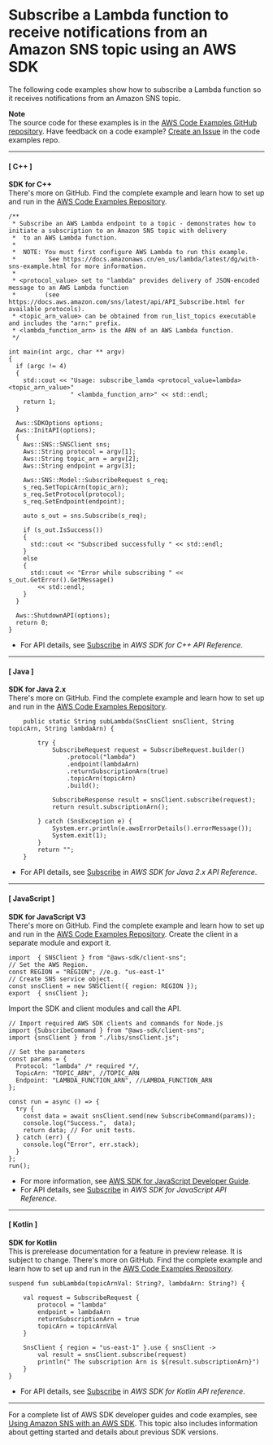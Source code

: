 # Subscribe a Lambda function to receive notifications from an Amazon SNS topic using an AWS SDK<a name="example_sns_Subscribe_Lambda_section"></a>

The following code examples show how to subscribe a Lambda function so it receives notifications from an Amazon SNS topic\.

**Note**  
The source code for these examples is in the [AWS Code Examples GitHub repository](https://github.com/awsdocs/aws-doc-sdk-examples)\. Have feedback on a code example? [Create an Issue](https://github.com/awsdocs/aws-doc-sdk-examples/issues/new/choose) in the code examples repo\. 

------
#### [ C\+\+ ]

**SDK for C\+\+**  
 There's more on GitHub\. Find the complete example and learn how to set up and run in the [AWS Code Examples Repository](https://github.com/awsdocs/aws-doc-sdk-examples/tree/main/cpp/example_code/sns#code-examples)\. 
  

```
/**
 * Subscribe an AWS Lambda endpoint to a topic - demonstrates how to initiate a subscription to an Amazon SNS topic with delivery
 *  to an AWS Lambda function.
 * 
 *  NOTE: You must first configure AWS Lambda to run this example.  
 *         See https://docs.amazonaws.cn/en_us/lambda/latest/dg/with-sns-example.html for more information.
 *
 * <protocol_value> set to "lambda" provides delivery of JSON-encoded message to an AWS Lambda function
 *        (see https://docs.aws.amazon.com/sns/latest/api/API_Subscribe.html for available protocols).
 * <topic_arn_value> can be obtained from run_list_topics executable and includes the "arn:" prefix.
 * <lambda_function_arn> is the ARN of an AWS Lambda function.
 */

int main(int argc, char ** argv)
{
  if (argc != 4)
  {
    std::cout << "Usage: subscribe_lamda <protocol_value=lambda> <topic_arn_value>"
                 " <lambda_function_arn>" << std::endl;
    return 1;
  }

  Aws::SDKOptions options;
  Aws::InitAPI(options);
  {
    Aws::SNS::SNSClient sns;
    Aws::String protocol = argv[1];
    Aws::String topic_arn = argv[2];
    Aws::String endpoint = argv[3];

    Aws::SNS::Model::SubscribeRequest s_req;
    s_req.SetTopicArn(topic_arn);
    s_req.SetProtocol(protocol);
    s_req.SetEndpoint(endpoint);

    auto s_out = sns.Subscribe(s_req);

    if (s_out.IsSuccess())
    {
      std::cout << "Subscribed successfully " << std::endl;
    }
    else
    {
      std::cout << "Error while subscribing " << s_out.GetError().GetMessage()
        << std::endl;
    }
  }

  Aws::ShutdownAPI(options);
  return 0;
}
```
+  For API details, see [Subscribe](https://docs.aws.amazon.com/goto/SdkForCpp/sns-2010-03-31/Subscribe) in *AWS SDK for C\+\+ API Reference*\. 

------
#### [ Java ]

**SDK for Java 2\.x**  
 There's more on GitHub\. Find the complete example and learn how to set up and run in the [AWS Code Examples Repository](https://github.com/awsdocs/aws-doc-sdk-examples/tree/main/javav2/example_code/sns#readme)\. 
  

```
    public static String subLambda(SnsClient snsClient, String topicArn, String lambdaArn) {

        try {
            SubscribeRequest request = SubscribeRequest.builder()
                .protocol("lambda")
                .endpoint(lambdaArn)
                .returnSubscriptionArn(true)
                .topicArn(topicArn)
                .build();

            SubscribeResponse result = snsClient.subscribe(request);
            return result.subscriptionArn();

        } catch (SnsException e) {
            System.err.println(e.awsErrorDetails().errorMessage());
            System.exit(1);
        }
        return "";
    }
```
+  For API details, see [Subscribe](https://docs.aws.amazon.com/goto/SdkForJavaV2/sns-2010-03-31/Subscribe) in *AWS SDK for Java 2\.x API Reference*\. 

------
#### [ JavaScript ]

**SDK for JavaScript V3**  
 There's more on GitHub\. Find the complete example and learn how to set up and run in the [AWS Code Examples Repository](https://github.com/awsdocs/aws-doc-sdk-examples/tree/main/javascriptv3/example_code/sns#code-examples)\. 
Create the client in a separate module and export it\.  

```
import  { SNSClient } from "@aws-sdk/client-sns";
// Set the AWS Region.
const REGION = "REGION"; //e.g. "us-east-1"
// Create SNS service object.
const snsClient = new SNSClient({ region: REGION });
export  { snsClient };
```
Import the SDK and client modules and call the API\.  

```
// Import required AWS SDK clients and commands for Node.js
import {SubscribeCommand } from "@aws-sdk/client-sns";
import {snsClient } from "./libs/snsClient.js";

// Set the parameters
const params = {
  Protocol: "lambda" /* required */,
  TopicArn: "TOPIC_ARN", //TOPIC_ARN
  Endpoint: "LAMBDA_FUNCTION_ARN", //LAMBDA_FUNCTION_ARN
};

const run = async () => {
  try {
    const data = await snsClient.send(new SubscribeCommand(params));
    console.log("Success.",  data);
    return data; // For unit tests.
  } catch (err) {
    console.log("Error", err.stack);
  }
};
run();
```
+  For more information, see [AWS SDK for JavaScript Developer Guide](https://docs.aws.amazon.com/sdk-for-javascript/v3/developer-guide/sns-examples-subscribing-unubscribing-topics.html#sns-examples-subscribing-lambda)\. 
+  For API details, see [Subscribe](https://docs.aws.amazon.com/AWSJavaScriptSDK/v3/latest/clients/client-sns/classes/subscribecommand.html) in *AWS SDK for JavaScript API Reference*\. 

------
#### [ Kotlin ]

**SDK for Kotlin**  
This is prerelease documentation for a feature in preview release\. It is subject to change\.
 There's more on GitHub\. Find the complete example and learn how to set up and run in the [AWS Code Examples Repository](https://github.com/awsdocs/aws-doc-sdk-examples/tree/main/kotlin/services/sns#code-examples)\. 
  

```
suspend fun subLambda(topicArnVal: String?, lambdaArn: String?) {

    val request = SubscribeRequest {
        protocol = "lambda"
        endpoint = lambdaArn
        returnSubscriptionArn = true
        topicArn = topicArnVal
    }

    SnsClient { region = "us-east-1" }.use { snsClient ->
        val result = snsClient.subscribe(request)
        println(" The subscription Arn is ${result.subscriptionArn}")
    }
}
```
+  For API details, see [Subscribe](https://github.com/awslabs/aws-sdk-kotlin#generating-api-documentation) in *AWS SDK for Kotlin API reference*\. 

------

For a complete list of AWS SDK developer guides and code examples, see [Using Amazon SNS with an AWS SDK](sdk-general-information-section.md)\. This topic also includes information about getting started and details about previous SDK versions\.